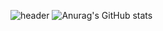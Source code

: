![header](https://capsule-render.vercel.app/api?type=transparent&color=8B00FF&height=300&section=header&fontColor=8B00FF&text=smalleyescoding&fontSize=64)
![Anurag's GitHub stats](https://github-readme-stats.vercel.app/api?username=smalleyescoding&show_icons=true&theme=midnight-purple)

<!--
**smalleyescoding/smalleyescoding** is a ✨ _special_ ✨ repository because its `README.md` (this file) appears on your GitHub profile.

Here are some ideas to get you started:

- 🔭 I’m currently working on ...
- 🌱 I’m currently learning ...
- 👯 I’m looking to collaborate on ...
- 🤔 I’m looking for help with ...
- 💬 Ask me about ...
- 📫 How to reach me: ...
- 😄 Pronouns: ...
- ⚡ Fun fact: ...
-->
